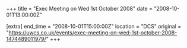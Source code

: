 +++
title = "Exec Meeting on Wed 1st October 2008"
date = "2008-10-01T13:00:00Z"

[extra]
end_time = "2008-10-01T15:00:00Z"
location = "DCS"
original = "https://uwcs.co.uk/events/exec-meeting-on-wed-1st-october-2008-1474489011979/"
+++



